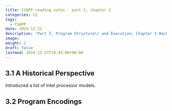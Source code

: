```yaml
---
title: CSAPP reading notes - part I, chapter 3
categories: CS
tags:
  - CSAPP
date: 2024-12-21
description: "Part I, Program Structure\r and Execution; Chapter 3 Machine-Level Representation of Programs"
image: 
weight: 1
draft: false
lastmod: 2024-12-21T19:45:00+08:00
---
```

## 3.1 A Historical Perspective

Introduced a list of Intel processor models.

## 3.2 Program Encodings

